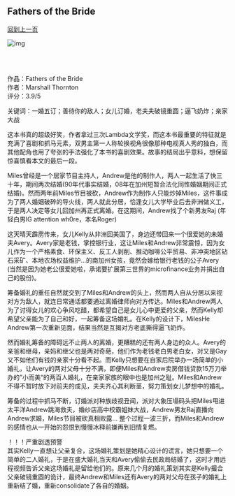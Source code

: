 ## Fathers of the Bride
[回到上一页](https://boheme13.github.io/Reviews/)  &nbsp;&nbsp;

![img](https://m.media-amazon.com/images/M/MV5BMTk0OTAxNjkxMF5BMl5BanBnXkFtZTcwMjQzOTAyNw@@._V1_.jpg)

<br>
<br>


作品：Fathers of the Bride<br>
作者：Marshall Thornton<br>
评分：3.9/5<br>

关键词：一婚五订；善待你的敌人；女儿订婚，老夫夫破镜重圆；逼飞奶炸；亲家大战

这本书真的超级好笑，作者拿过三次Lambda文学奖，而这本书最重要的特征就是充满了喜剧和抓马元素，双男主第一人称轮换视角很像那种电视真人秀的独白，而其他配角也用了夸张的手法强化了本书的喜剧效果。故事的结局出乎意料，想保留惊喜慎看本文的最后一段。

Miles曾经是一个居家节目主持人，Andrew是他的制作人，两人一起生活了快三十年，期间两次结婚(90年代事实结婚，08年在加州短暂合法化同性婚姻期间正式结婚)。然而两年前Miles节目被砍，Andrew作为制作人只能炒掉Miles，这件事成为了两人婚姻破碎的导火线，两人就此分居，恰逢女儿大学毕业后去非洲做义工，于是两人决定等女儿回加州再正式离婚。在这期间，Andrew找了个新男友Raj (年轻白男IG attention wh0re，本名Roger)

这天晴天霹雳传来，女儿Kelly从非洲回美国了，身边还带回来一个很爱她的未婚夫Avery。Avery家是老钱，掌控银行业，这让Miles和Andrew非常震惊，因为女儿作为一个严格素食、环保主义、反工人剥削、推动咖啡公平贸易、非冲突地区钻石采矿、本地农场权益维护…的南加州女孩，竟然会嫁给银行老钱的公子Avery (当然是因为她老公很爱她啦，承诺要扩展第三世界的microfinance业务并捐出自己的股份)。

筹备婚礼的重任自然就交到了Miles和Andrew的头上，然而两人自从分居以来视对方为敌人，就连日常通话都要通过离婚律师向对方传达。Miles和Andrew两人为了讨得女儿的欢心争风吃醋，都希望自己是女儿心中更爱的父亲，然而Kelly却希望父亲能为了自己和好，一起筹备这场婚礼。在Kelly的设计下，MilesHe Andrew第一次重新见面，结果当然是互揭对方老底撕得逼飞奶炸。

然而婚礼筹备的障碍远不止两人的离婚，更糟糕的还有两人身边的众人。Avery的亲爸和继母，亲妈和继父也是两对奇葩，他们作为老钱老白男老白女，对又是Gay又不如他们有钱的亲家十分看不起。而Kelly只想要在自家后院举办一场简单的小婚礼，让Avery的两对父母十分不满，即便Miles和Andrew卖房借钱贷款15万刀举办的”小而美“的两百人婚礼，在亲家家族的眼中也是加州之耻。Miles和Andrew不得不暂时放下对前夫的成见，夫夫齐心其利断茎，努力策划女儿梦想中的婚礼。

筹备的过程中抓马不断，订婚派对种族歧视丑闻，派对大象压塌码头把Miles甩进太平洋Andrew跳海救夫，婚纱店高中校霸姐妹大战，Andrew男友Raj直播向Andrew求婚，Miles节目被砍真相败露… 整个过程一波三折，而Miles和Andrew的感情也从一开始的怨恨到慢慢冰释前嫌再到旧情复燃。

！！！严重剧透预警<br>
其实Kelly一直想让父亲复合，这场婚礼策划是她精心设计的谎言，她只想要一个简单的二人婚礼，于是在盛大婚礼当天和Avery偷偷去民政局结婚了，这时才用远程视频告诉父亲这场婚礼是留给他们的。原来几个月的婚礼策划其实是Kelly撮合父亲破镜重圆的诡计，最终Andrew和Miles还有Avery的两对父母在孩子的婚礼上重新结了婚，重新consolidate了各自的婚姻。